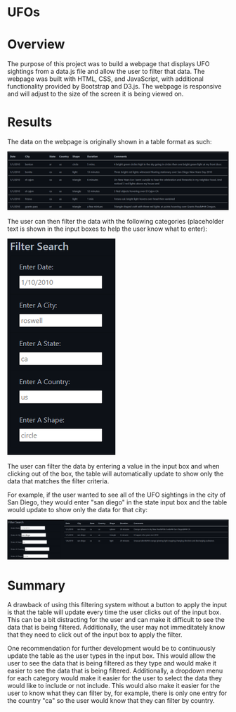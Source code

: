 # UFOs
# Overview
The purpose of this project was to build a webpage that displays UFO sightings from a data.js file and allow the user to filter that data. The webpage was built with HTML, CSS, and JavaScript, with additional functionality provided by Bootstrap and D3.js. The webpage is responsive and will adjust to the size of the screen it is being viewed on.

# Results
The data on the webpage is originally shown in a table format as such:

![Figure 2](/Figures/Fig_2.png)

The user can then filter the data with the following categories (placeholder text is shown in the input boxes to help the user know what to enter):

![Figure 1](/Figures/Fig_1.png)

The user can filter the data by entering a value in the input box and when clicking out of the box, the table will automatically update to show only the data that matches the filter criteria. 

For example, if the user wanted to see all of the UFO sightings in the city of San Diego, they would enter "san diego" in the state input box and the table would update to show only the data for that city:

![Figure 3](/Figures/Fig_3.png)

# Summary
A drawback of using this filtering system without a button to apply the input is that the table will update every time the user clicks out of the input box. This can be a bit distracting for the user and can make it difficult to see the data that is being filtered. Additionally, the user may not immeditately know that they need to click out of the input box to apply the filter.

One recommendation for further development would be to continuously update the table as the user types in the input box. This would allow the user to see the data that is being filtered as they type and would make it easier to see the data that is being filtered. Additionally, a dropdown menu for each category would make it easier for the user to select the data they would like to include or not include. This would also make it easier for the user to know what they can filter by, for example, there is only one entry for the country "ca" so the user would know that they can filter by country.